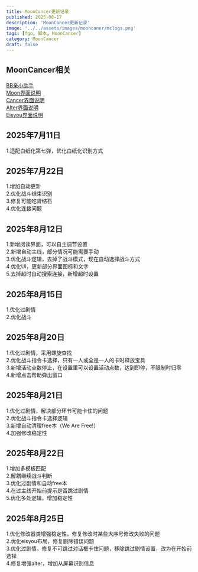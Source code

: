 ```yaml
---
title: MoonCancer更新记录
published: 2025-08-17
description: 'MoonCancer更新记录'
image: '../../assets/images/mooncaner/mclogs.png'
tags: [fgo, 脚本, MoonCancer]
category: MoonCancer
draft: false
---
```

## MoonCancer相关
[BB亲小助手](../mooncancer0)<br>
[Moon界面说明](../mooncancer1)<br>
[Cancer界面说明](../mooncancer2)<br>
[Alter界面说明](../mooncancer3)<br>
[Eisyou界面说明](../mooncancer4)<br>

## 2025年7月11日
1.适配白纸化第七弹，优化白纸化识别方式<br>

## 2025年7月22日
1.增加自动更新<br>
2.优化战斗结束识别<br>
3.修复可能吃肾结石<br>
4.优化连接问题<br>

## 2025年8月12日
1.新增阅读界面，可以自主调节设置<br>
2.新增自动主线，部分情况可能需要手动<br>
3.优化战斗逻辑，去掉了战斗模式，现在自动选择战斗方式<br>
4.优化UI，更新部分界面图标和文字<br>
5.去掉超时自动搜索连接，新增超时设置<br>

## 2025年8月15日
1.优化过剧情<br>
2.优化战斗<br>

## 2025年8月20日
1.优化过剧情，采用螺旋查找<br>
2.优化战斗指令卡选择，只有一人或全是一人的卡时释放宝具<br>
3.新增活动点数停止，在设置里可以设置活动点数，达到即停，不限制时归零<br>
4.新增点击帮助弹出窗口<br>

## 2025年8月21日
1.优化过剧情，解决部分环节可能卡住的问题<br>
2.优化战斗指令卡选择逻辑<br>
3.新增自动清理free本（We Are Free!）<br>
4.加强修改稳定性<br>

## 2025年8月22日
1.增加多模板匹配<br>
2.解耦继续战斗判断<br>
3.优化过剧情和自动free本<br>
4.在过主线开始前提示是否跳过剧情<br>
5.优化多处逻辑，增加稳定性

## 2025年8月25日
1.优化修改器类增强稳定性，修复修改时某些大序号修改失败的问题<br>
2.优化eisyou布局，修复删除错误问题<br>
3.优化过剧情，修复不可跳过对话框卡住问题，移除跳过剧情设置，改为在开始前选择<br>
4.修复增强alter，增加从屏幕识别信息<br>